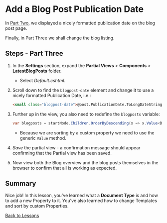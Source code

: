 # Add a Blog Post Publication Date

In [Part Two](part-2.md), we displayed a nicely formatted publication date on the blog post page.

Finally, in Part Three we shall change the blog listing.

## Steps - Part Three

1. In the **Settings** section, expand the **Partial Views** > **Components** > **LatestBlogPosts** folder.

    * Select *Default.cshtml*.

2. Scroll down to find the `blogpost-date` element and change it to use a nicely formatted Publication Date, i.e.:

    ```html
    <small class="blogpost-date">@post.PublicationDate.ToLongDateString()</small>
    ```

3. Further up in the view, you also need to redefine the `blogposts` variable:

    ```csharp
    var blogposts = startNode.Children.OrderByDescending(x => x.Value<DateTime>("PublicationDate")).ToList();
    ```

    * Because we are sorting by a custom property we need to use the generic `Value` method.

4. *Save* the partial view - a confirmation message should appear confirming that the Partial view has been saved.
5. Now view both the Blog overview and the blog posts themselves in the browser to confirm that all is working as expected.

## Summary

Nice job! In this lesson, you've learned what a **Document Type** is and how to add a new Property to it. You've also learned how to change Templates and sort by custom Properties.

[Back to Lessons](../README.md)

